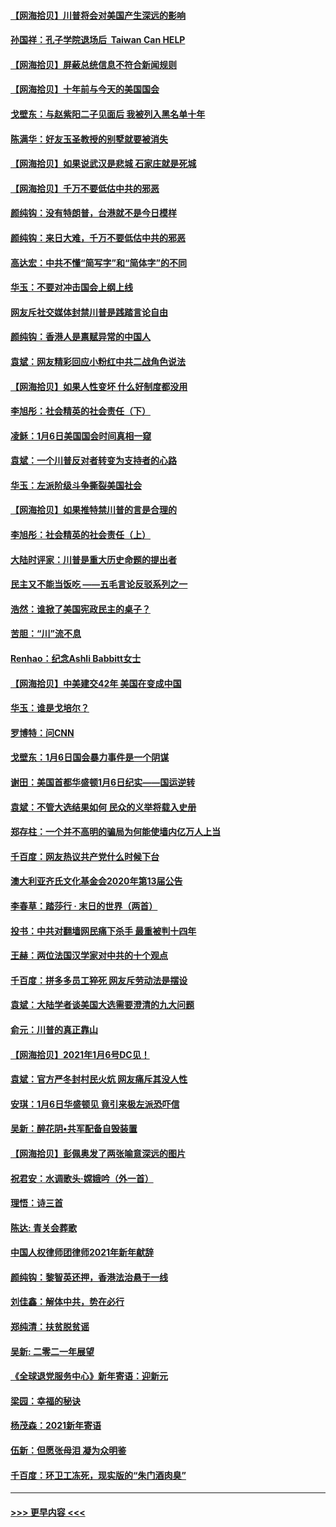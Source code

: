 #### [【网海拾贝】川普将会对美国产生深远的影响](../pages/nsc993/n12703045.md?t=01220902) 
#### [孙国祥：孔子学院退场后  Taiwan Can HELP](../pages/nsc993/n12702430.md?t=01220902) 
#### [【网海拾贝】屏蔽总统信息不符合新闻规则](../pages/nsc993/n12699998.md?t=01220902) 
#### [【网海拾贝】十年前与今天的美国国会](../pages/nsc993/n12696993.md?t=01220902) 
#### [戈壁东：与赵紫阳二子见面后 我被列入黑名单十年](../pages/nsc993/n12696215.md?t=01220902) 
#### [陈满华：好友玉圣教授的别墅就要被消失](../pages/nsc993/n12695411.md?t=01220902) 
#### [【网海拾贝】如果说武汉是悲城 石家庄就是死城](../pages/nsc993/n12694589.md?t=01220902) 
#### [【网海拾贝】千万不要低估中共的邪恶](../pages/nsc993/n12692771.md?t=01220902) 
#### [颜纯钩：没有特朗普，台港就不是今日模样](../pages/nsc993/n12692678.md?t=01220902) 
#### [颜纯钩：来日大难，千万不要低估中共的邪恶](../pages/nsc993/n12692080.md?t=01220902) 
#### [高达宏：中共不懂“简写字”和“简体字”的不同](../pages/nsc993/n12692068.md?t=01220902) 
#### [华玉：不要对冲击国会上纲上线](../pages/nsc993/n12689948.md?t=01220902) 
#### [网友斥社交媒体封禁川普是践踏言论自由](../pages/nsc993/n12687482.md?t=01220902) 
#### [颜纯钩：香港人是禀赋异常的中国人](../pages/nsc993/n12685142.md?t=01220902) 
#### [袁斌：网友精彩回应小粉红中共二战角色说法](../pages/nsc993/n12684994.md?t=01220902) 
#### [【网海拾贝】如果人性变坏 什么好制度都没用](../pages/nsc993/n12683000.md?t=01220902) 
#### [李旭彤：社会精英的社会责任（下）](../pages/nsc993/n12680604.md?t=01220902) 
#### [凌稣：1月6日美国国会时间真相一窥](../pages/nsc993/n12682780.md?t=01220902) 
#### [袁斌：一个川普反对者转变为支持者的心路](../pages/nsc993/n12682700.md?t=01220902) 
#### [华玉：左派阶级斗争撕裂美国社会](../pages/nsc993/n12681226.md?t=01220902) 
#### [【网海拾贝】如果推特禁川普的言是合理的](../pages/nsc993/n12681232.md?t=01220902) 
#### [李旭彤：社会精英的社会责任（上）](../pages/nsc993/n12680501.md?t=01220902) 
#### [大陆时评家：川普是重大历史命题的提出者](../pages/nsc993/n12679904.md?t=01220902) 
#### [民主又不能当饭吃 ——五毛言论反驳系列之一](../pages/nsc993/n12679877.md?t=01220902) 
#### [浩然：谁掀了美国宪政民主的桌子？](../pages/nsc993/n12679850.md?t=01220902) 
#### [苦胆：“川”流不息](../pages/nsc993/n12678388.md?t=01220902) 
#### [Renhao：纪念Ashli Babbitt女士](../pages/nsc993/n12678359.md?t=01220902) 
#### [【网海拾贝】中美建交42年 美国在变成中国](../pages/nsc993/n12678324.md?t=01220902) 
#### [华玉：谁是戈培尔？](../pages/nsc993/n12677515.md?t=01220902) 
#### [罗博特：问CNN](../pages/nsc993/n12677172.md?t=01220902) 
#### [戈壁东：1月6日国会暴力事件是一个阴谋](../pages/nsc993/n12674639.md?t=01220902) 
#### [谢田：美国首都华盛顿1月6日纪实——国运逆转](../pages/nsc993/n12673190.md?t=01220902) 
#### [袁斌：不管大选结果如何 民众的义举将载入史册](../pages/nsc993/n12672787.md?t=01220902) 
#### [郑存柱：一个并不高明的骗局为何能使墙内亿万人上当](../pages/nsc993/n12671449.md?t=01220902) 
#### [千百度：网友热议共产党什么时候下台](../pages/nsc993/n12670442.md?t=01220902) 
#### [澳大利亚齐氏文化基金会2020年第13届公告](../pages/nsc993/n12670273.md?t=01220902) 
#### [李春草：踏莎行 · 末日的世界（两首）](../pages/nsc993/n12670253.md?t=01220902) 
#### [投书：中共对翻墙网民痛下杀手 最重被判十四年](../pages/nsc993/n12670190.md?t=01220902) 
#### [王赫：两位法国汉学家对中共的十个观点](../pages/nsc993/n12669593.md?t=01220902) 
#### [千百度：拼多多员工猝死 网友斥劳动法是摆设](../pages/nsc993/n12668081.md?t=01220902) 
#### [袁斌：大陆学者谈美国大选需要澄清的九大问题](../pages/nsc993/n12668023.md?t=01220902) 
#### [俞元：川普的真正靠山](../pages/nsc993/n12668000.md?t=01220902) 
#### [【网海拾贝】2021年1月6号DC见！](../pages/nsc993/n12664957.md?t=01220902) 
#### [袁斌：官方严冬封村民火炕 网友痛斥其没人性](../pages/nsc993/n12664882.md?t=01220902) 
#### [安琪：1月6日华盛顿见 竟引来极左派恐吓信](../pages/nsc993/n12664831.md?t=01220902) 
#### [吴新：醉花阴•共军配备自毁装置](../pages/nsc993/n12664766.md?t=01220902) 
#### [【网海拾贝】彭佩奥发了两张喻意深远的图片](../pages/nsc993/n12663515.md?t=01220902) 
#### [祝君安：水调歌头·嫦娥吟（外一首）](../pages/nsc993/n12663345.md?t=01220902) 
#### [理悟：诗三首](../pages/nsc993/n12663334.md?t=01220902) 
#### [陈达: 青关会葬歌](../pages/nsc993/n12663305.md?t=01220902) 
#### [中国人权律师团律师2021年新年献辞](../pages/nsc993/n12661792.md?t=01220902) 
#### [颜纯钩：黎智英还押，香港法治悬于一线](../pages/nsc993/n12661371.md?t=01220902) 
#### [刘佳鑫：解体中共，势在必行](../pages/nsc993/n12661335.md?t=01220902) 
#### [郑纯清：扶贫脱贫谣](../pages/nsc993/n12658729.md?t=01220902) 
#### [吴新: 二零二一年展望](../pages/nsc993/n12658664.md?t=01220902) 
#### [《全球退党服务中心》新年寄语：迎新元](../pages/nsc993/n12658408.md?t=01220902) 
#### [梁园：幸福的秘诀](../pages/nsc993/n12658061.md?t=01220902) 
#### [杨茂森：2021新年寄语](../pages/nsc993/n12658128.md?t=01220902) 
#### [伍新：但愿张母泪 凝为众明鉴](../pages/nsc993/n12656861.md?t=01220902) 
#### [千百度：环卫工冻死，现实版的“朱门酒肉臭”](../pages/nsc993/n12655588.md?t=01220902) 

----
#### [ >>> 更早内容 <<< ](../indexes/nsc993-earlier.md)

